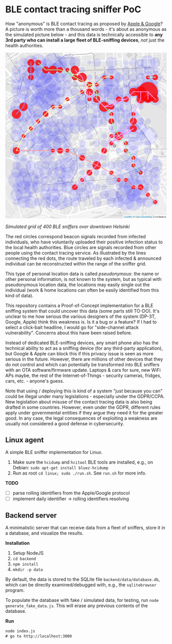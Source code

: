 # BLE contact tracing sniffer PoC

How "anonymous" is BLE contact tracing as proposed by [Apple & Google](https://www.apple.com/covid19/contacttracing)? A picture is worth more than a thousand words - it's about as anonymous as the simulated picture below - and this data is technically accessible to **any 3rd party who can install a large fleet of BLE-sniffing devices**, _not_ just the health authorities.

![simulated-data](.github/images/ble-sniffer-grid-simulation.png)

_Simulated grid of 400 BLE sniffers over downtown Helsinki_

The red circles correspond beacon signals recorded from infected individuals, who have voluntarily uploaded their positive infection status to the local health authorities. Blue circles are signals recorded from other people using the contact tracing service. As illustrated by the lines connecting the red dots, the route traveled by each infected & announced individual can be reconstructed within the range of the sniffer grid.

This type of personal location data is called _pseudonymous_: the name or other personal information, is not known to the system, but as typical with pseudonymous location data, the locations may easily single out the individual (work & home locations can often be easily identified from this kind of data).

This repository contains a Proof-of-Concept implementation for a BLE sniffing system that could uncover this data (some parts still TO-DO). It's unclear to me how serious the various designers of the system (DP-3T, Google, Apple) think this weakness is. Is it a bug or a feature? If I had to select a click-bait headline, I would go for "side-channel attack vulnerability". Concerns about this have been raised before.

Instead of dedicated BLE-sniffing devices, any smart phone also has the technical ability to act as a sniffing device (for any third-party application), but Google & Apple can block this if this privacy issue is seen as more serious in the future. However, there are millions of other devices that they do not control and which can potentially be transformed into BLE sniffers with an OTA software/firmware update. Laptops & cars for sure, new WiFi APs maybe, the rest of the Internet-of-Things - security cameras, fridges, cars, etc. - anyone's guess.

Note that using / deploying this is kind of a system "just because you can" could be illegal under many legislations - especially under the GDPR/CCPA. New legislation about misuse of the contact tracing data is also being drafted in some countries. However, even under the GDPR, different rules apply under governmental entities if they argue they need it for the greater good. In any case, the legal consequences of exploiting a weakness are usually not considered a good defense in cybersecurity.

## Linux agent

A simple BLE sniffer implementation for Linux.

 1. Make sure the `hcidump` and `hcitool` BLE tools are installed, e.g.,
   on Debian: `sudo apt-get install bluez-hcidump`
 2. Run as root `cd linux; sudo ./run.sh`. See `run.sh` for more info.

**TODO**

 - [ ] parse rolling identifiers from the Apple/Google protocol
 - [ ] implement daily identifier -> rolling identifiers resolving

## Backend server

A minimalistic server that can receive data from a fleet of sniffers, store it in a database, and visualize the results.

**Installation**

 1. Setup NodeJS
 2. `cd backend`
 3. `npm install`
 4. `mkdir -p data`

By default, the data is stored to the SQLite file `backend/data/database.db`,
which can be directly examined/debugged with, e.g., the `sqlitebrowser` program.

To populate the database with fake / simulated data, for testing,
run `node generate_fake_data.js`. This will erase any previous contents of the
database.

**Run**

    node index.js
    # go to http://localhost:3000
